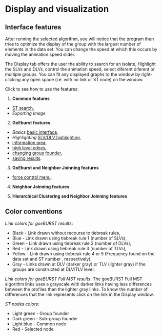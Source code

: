 # Display and visualization

## Interface features

After running the selected algorithm, you will notice that the program then tries to optimize the display of the group with the largest number of elements in the data set. You can change the speed at which this occurs by moving the animation speed slider.

The Display tab offers the user the ability to search for an isolate, Highlight the SLVs and DLVs, control the animation speed, select diferent diferent or multiple groups. You can fit any displayed graphs to the window by right-clicking any open space (i.e. with no link or ST node) on the window.

Click to see how to use the features:

 1. **Common features**
 * [ST search](http://www.phyloviz.net/wiki/displayinterface/search.png),
 * *Exporting Image*
 2. **GoEburst features**
 * *Basics* [basic interface](http://www.phyloviz.net/wiki/displayinterface/BasicInterface.png),
 * *Highlighting* [SLV/DLV highlighting](http://www.phyloviz.net/wiki/displayinterface/highlighting.png),
 * [information area](http://www.phyloviz.net/wiki/displayinterface/InfoArea.png),
 * [high level edges](http://www.phyloviz.net/wiki/displayinterface/HighLevelEdges.png),
 * [changing group founder](http://www.phyloviz.net/wiki/displayinterface/ChangingGroupFounder.png),
 * [saving results](http://www.phyloviz.net/wiki/displayinterface/SavingResults.png).
 3. **GoEburst and Neighbor Joinning features**
 * [force control menu](http://www.phyloviz.net/wiki/displayinterface/ControlMenu.png),
 4. **Neighbor Joinning features**
 
 5. **Hierarchical Clustering and Neighbor Joinning features** 

## Color conventions

_Link colors for goeBURST results_:
* Black - Link drawn without recourse to tiebreak rules,
* Blue - Link drawn using tiebreak rule 1 (number of SLVs),
* Green - Link drawn using tiebreak rule 2 (number of DLVs),
* Red - Link drawn using tiebreak rule 3 (number of TLVs),
* Yellow - Link drawn using tiebreak rule 4 or 5 (Frequency found on the data set and ST number , respectively),
* Gray - Links drawn at DLV (darker gray) or TLV (lighter gray) if the groups are constructed at DLV/TLV level.

_Link colors for goeBURST Full MST results_: The goeBURST Full MST algorithm links uses a grayscale with darker links having less differences between the profiles than the lighter gray links. To know the number of differences that the link represents click on the link in the Display window.

_ST nodes colors_:
* Light green - Group founder
* Dark green - Sub-group founder
* Light blue - Common node
* Red - Selected node

